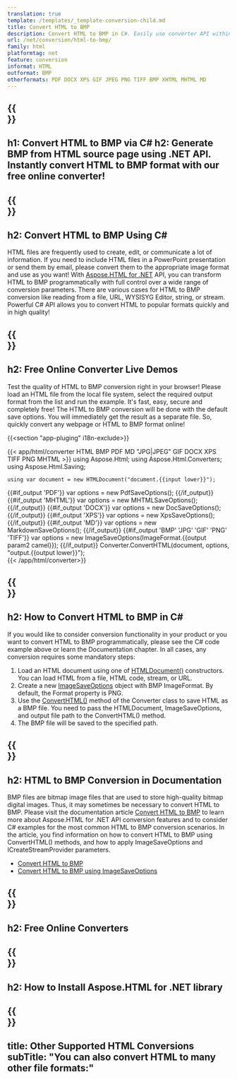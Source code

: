 ```yaml
---
translation: true
template: /templates/_template-conversion-child.md
title: Convert HTML to BMP
description: Convert HTML to BMP in C#. Easily use converter API within ASP.NET or any .NET application. Try online HTML to BMP Converter for free!
url: /net/conversion/html-to-bmp/
family: html
platformtag: net
feature: conversion
informat: HTML
outformat: BMP
otherformats: PDF DOCX XPS GIF JPEG PNG TIFF BMP XHTML MHTML MD 
---
```


{{<section banner>}}
---
h1: Convert HTML to BMP via C#
h2: Generate BMP from HTML source page using .NET API. Instantly convert HTML to BMP format with our free online converter!
---

{{<section overview>}}
---
h2: Convert HTML to BMP Using C#
---

HTML files are frequently used to create, edit, or communicate a lot of information. If you need to include HTML files in a PowerPoint presentation or send them by email, please convert them to the appropriate image format and use as you want! With [Aspose.HTML for .NET](https://products.aspose.com/html/net/) API, you can transform HTML to BMP programmatically with full control over a wide range of conversion parameters. There are various cases for HTML to BMP conversion like reading from a file, URL, WYSISYG Editor, string, or stream. Powerful C# API allows you to convert HTML to popular formats quickly and in high quality!

{{<section demos>}}
---
h2: Free Online Converter Live Demos
---

Test the quality of HTML to BMP conversion right in your browser! Please load an HTML file from the local file system, select the required output format from the list and run the example. It's fast, easy, secure and completely free! The HTML to BMP conversion will be done with the default save options. You will immediately get the result as a separate file. So, quickly convert any webpage or HTML to BMP format online!

{{<section "app-pluging" i18n-exclude>}}

{{< app/html/converter HTML BMP PDF MD "JPG|JPEG" GIF DOCX XPS TIFF PNG MHTML >}}
using Aspose.Html;
using Aspose.Html.Converters;
using Aspose.Html.Saving;

    using var document = new HTMLDocument("document.{{input lower}}");
{{#if_output 'PDF'}}
    var options = new PdfSaveOptions();
{{/if_output}}
{{#if_output 'MHTML'}}
    var options = new MHTMLSaveOptions();
{{/if_output}}
{{#if_output 'DOCX'}}
    var options = new DocSaveOptions();
{{/if_output}}
{{#if_output 'XPS'}}
    var options = new XpsSaveOptions();
{{/if_output}}
{{#if_output 'MD'}}
    var options = new MarkdownSaveOptions();
{{/if_output}}
{{#if_output 'BMP' 'JPG' 'GIF' 'PNG' 'TIFF'}}
    var options = new ImageSaveOptions(ImageFormat.{{output param2 camel}});
{{/if_output}}
    Converter.ConvertHTML(document, options, "output.{{output lower}}");   
{{< /app/html/converter>}} 


{{<section steps>}}
---
h2: How to Convert HTML to BMP in C#
---

If you would like to consider conversion functionality in your product or you want to convert HTML to BMP programmatically, please see the C# code example above or learn the Documentation chapter. In all cases, any conversion requires some mandatory steps:

1.  Load an HTML document using one of [HTMLDocument()](https://apireference.aspose.com/html/net/aspose.html/htmldocument) constructors. You can load HTML from a file, HTML code, stream, or URL.
1.  Create a new [ImageSaveOptions](https://apireference.aspose.com/html/net/aspose.html.saving/imagesaveoptions) object with BMP ImageFormat. By default, the Format property is PNG.
1.  Use the [ConvertHTML()](https://apireference.aspose.com/html/net/aspose.html.converters/converter/converthtml/) method of the Converter class to save HTML as a BMP file. You need to pass the HTMLDocument, ImageSaveOptions, and output file path to the ConvertHTML() method.
1.  The BMP file will be saved to the specified path.

<script class="ld-howto" type="application/ld+json">{"@context":"http://schema.org/","@type":"HowTo","name":"How to create color palette","image":"https://products.aspose.app/img/howto.png","totalTime":"PT1M","estimatedCost":{"@type":"MonetaryAmount","currency":"USD","value":"0"},"supply":[{"@type":"HowToSupply","name":"Create color combinations and save palettes with HEX color codes."}],"tool":[{"@type":"HowToTool","name":"Color Wheel"}],"step":[{"@type":"HowToStep","name":"Drag and click your cursor inside the Color Wheel area to highlight the color. Click the Color Wheel area again to generate a new one. Create paints as many as you need.","text":"Drag and click your cursor inside the Color Wheel area to highlight the color. Click the Color Wheel area again to generate a new one. Create paints as many as you need.","image":"https://products.aspose.app/html/assets/howto/color-wheel/step0.png","url":"html/color-wheel#howto"},{"@type":"HowToStep","name":"You can set the contrast and brightness for the selected color to achieve the desired result.","text":"You can set the contrast and brightness for the selected color to achieve the desired result.","image":"https://products.aspose.app/html/assets/howto/color-wheel/step1.png","url":"html/color-wheel#howto"},{"@type":"HowToStep","name":"To create a palette, click on the “Add to palette“ button: the chosen color will appear in the palette area. If you want to delete a paint, click the “Remove“ button.","text":"To create a palette, click on the “Add to palette“ button: the chosen color will appear in the palette area. If you want to delete a paint, click the “Remove“ button.","image":"https://products.aspose.app/html/assets/howto/color-wheel/step2.png","url":"html/color-wheel#howto"},{"@type":"HowToStep","name":"Color Wheel app generates a set of paints in HEX color codes. You can save HEX codes of the palette as HTML, CSS or JSON files.","text":"Color Wheel app generates a set of paints in HEX color codes. You can save HEX codes of the palette as HTML, CSS or JSON files.","image":"https://products.aspose.app/html/assets/howto/color-wheel/step3.png","url":"html/color-wheel#howto"}]}</script>

{{<section documentation>}}
---
h2: HTML to BMP Conversion in Documentation
---

BMP files are bitmap image files that are used to store high-quality bitmap digital images. Thus, it may sometimes be necessary to convert HTML to BMP. Please visit the documentation article [Convert HTML to BMP](https://docs.aspose.com/html/net/converting-between-formats/html-to-bmp/) to learn more about Aspose.HTML for .NET API conversion features and to consider C# examples for the most common HTML to BMP conversion scenarios. In the article, you find information on how to convert HTML to BMP using ConvertHTML() methods, and how to apply ImageSaveOptions and ICreateStreamProvider parameters.
  -  <a href="https://docs.aspose.com/html/net/converting-between-formats/html-to-bmp/#convert-html-to-bmp" target="_blank">Convert HTML to BMP</a>
  - <a href="https://docs.aspose.com/html/net/converting-between-formats/html-to-bmp/#convert-html-to-bmp-in-c-using-imagesaveoptions" target="_blank">Convert HTML to BMP using ImageSaveOptions</a>  

{{<section online-converters>}}
---
h2: Free Online Converters
---

{{<section get-started>}}
---
h2: How to Install Aspose.HTML for .NET library
---

{{<section other-conversions>}}
---
title: Other Supported HTML Conversions
subTitle: "You can also convert HTML to many other file formats:"
---